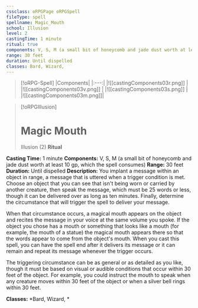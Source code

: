 ```yaml
---
cssclass: oRPGPage oRPGSpell
fileType: spell
spellname: Magic_Mouth
school: Illusion
level: 2
castingTime: 1 minute
ritual: true
components: V, S, M (a small bit of honeycomb and jade dust worth at least 10 gp, which the spell consumes)
range: 30 feet
duration: Until dispelled
classes: Bard, Wizard,
---
```

> [!oRPG-Spell]
> |Components|
> |:---:|
> |![[castingComponents03r.png]] |
> |![[castingComponents03v.png]] |
> |![[castingComponents03s.png]] |
> |![[castingComponents03m.png]]|

> [!oRPGIllusion]
>#  Magic Mouth
> Illusion  (2)
> **Ritual**

**Casting Time:** 1 minute
**Components:** V, S, M (a small bit of honeycomb and jade dust worth at least 10 gp, which the spell consumes)
**Range:** 30 feet
**Duration:**  Until dispelled
**Description:**
You implant a message within an object in range, a message that is uttered when a trigger condition is met. Choose an object that you can see that isn't being worn or carried by another creature, then speak the message, which must be 25 words or less, though it can be delivered over as long as ten minutes. Finally, determine the circumstance that will trigger the spell to deliver your message.



 When that circumstance occurs, a magical mouth appears on the object and recites the message in your voice at the same volume you spoke. If the object you chose has a mouth or something that looks like a mouth (for example, the mouth of a statue) the magical mouth appears there so that the words appear to come from the object's mouth. When you cast this spell, you can have the spell end after it delivers its message or it can remain and repeat its message whenever the trigger occurs.



 The triggering circumstance can be as general or as detailed as you like, though it must be based on visual or audible conditions that occur within 30 feet of the object. For example, you could instruct the mouth to speak when any creature moves within 30 feet of the object or when a silver bell rings within 30 feet.



**Classes:**  *Bard, Wizard, *


